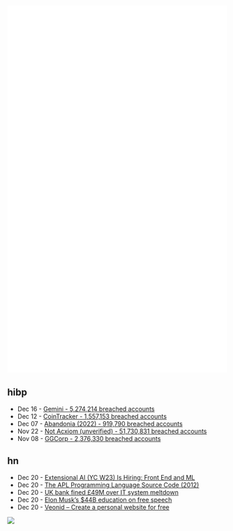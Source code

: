 ![Metrics](https://raw.githubusercontent.com/phixion/phixion/master/metrics.svg)

## hibp

<!--
for https://github.com/phixion/phixion/blob/main/.github/workflows/feeds.yml
-->
<!--START_SECTION:haveibeenpwnd-->
- Dec 16 - [Gemini - 5,274,214 breached accounts](https://haveibeenpwned.com/PwnedWebsites#Gemini)
- Dec 12 - [CoinTracker - 1,557,153 breached accounts](https://haveibeenpwned.com/PwnedWebsites#CoinTracker)
- Dec 07 - [Abandonia (2022) - 919,790 breached accounts](https://haveibeenpwned.com/PwnedWebsites#Abandonia2022)
- Nov 22 - [Not Acxiom (unverified) - 51,730,831 breached accounts](https://haveibeenpwned.com/PwnedWebsites#NotAcxiom)
- Nov 08 - [GGCorp - 2,376,330 breached accounts](https://haveibeenpwned.com/PwnedWebsites#GGCorp)
<!--END_SECTION:haveibeenpwnd-->

## hn

<!--
for https://github.com/phixion/phixion/blob/main/.github/workflows/feeds.yml
-->
<!--START_SECTION:hn-->
- Dec 20 - [Extensional AI (YC W23) Is Hiring: Front End and ML](https://www.ycombinator.com/companies/extensional-ai/jobs/)
- Dec 20 - [The APL Programming Language Source Code (2012)](https://computerhistory.org/blog/the-apl-programming-language-source-code/)
- Dec 20 - [UK bank fined £49M over IT system meltdown](https://www.bbc.com/news/business-64036529)
- Dec 20 - [Elon Musk’s $44B education on free speech](https://www.economist.com/leaders/2022/12/19/elon-musks-44bn-education-on-free-speech)
- Dec 20 - [Veonid – Create a personal website for free](https://www.veonid.com/)
<!--END_SECTION:hn-->

<!--
for https://yhype.me
-->
![](https://hit.yhype.me/github/profile?user_id=13013670)
